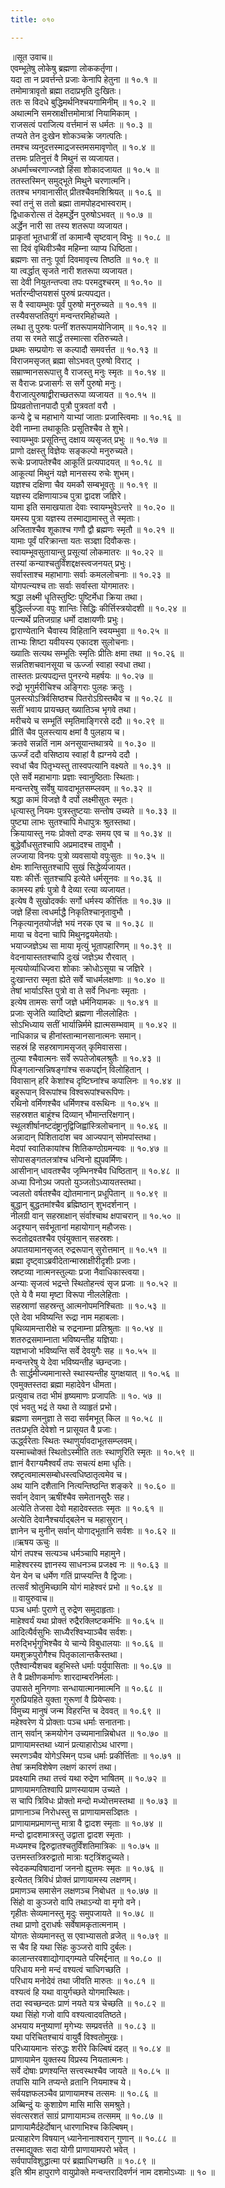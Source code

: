 ```yaml
---
title: ०१०

---
```

॥सूत उवाच॥  
एवम्भूतेषु लोकेषु ब्रह्मणा लोककर्तृणा।  
यदा ता न प्रवर्त्तन्ते प्रजाः केनापि हेतुना ॥ १०.१ ॥  
तमोमात्रावृतो ब्रह्मा तदाप्रभृति दुःखितः।  
ततः स विदधे बुद्धिमर्थनिश्चयगामिनीम् ॥ १०.२ ॥  
अथात्मनि समस्राक्षीत्तमोमात्रां नियामिकाम् ।  
राजसत्वं पराजित्य वर्त्तमानं स धर्मतः ॥ १०.३ ॥  
तप्यते तेन दुःखेन शोकञ्चक्रे जगत्पतिः।  
तमश्च व्यनुदत्तस्माद्रजस्तमसमावृणोत् ॥ १०.४ ॥  
तत्तमः प्रतिनुत्तं वै मिथुनं स व्यजायत।  
अधर्माच्चरणाज्जज्ञे हिंसा शोकादजायत ॥ १०.५ ॥  
ततस्तस्मिन् समुद्भूते मिथुने चरणात्मनि।  
ततश्च भगवानासीत् प्रीतश्चैवमशिश्रियत् ॥ १०.६ ॥  
स्वां तनुं स ततो ब्रह्मा तामपोहदभास्वराम्।  
द्विधाकरोत्स तं देहमर्द्धेन पुरुषोऽभवत् ॥ १०.७ ॥  
अर्द्धेन नारी सा तस्य शतरूपा व्यजायत।  
प्राकृतां भूतधात्रीं तां कामान्वै सृष्टवान् विभुः ॥ १०.८ ॥  
सा दिवं वृथिवीञ्चैव महिम्ना व्याप्य धिष्ठिता।  
ब्रह्मणः सा तनुः पूर्वा दिवमावृत्त्य तिष्ठति ॥ १०.९ ॥  
या त्वर्द्धात् सृजते नारी शतरूपा व्यजायत।  
सा देवी नियुतन्तप्त्वा तपः परमदुश्चरम् ॥ १०.१० ॥  
भर्तारन्दीप्तयशसं पुरुषं प्रत्यपद्यत।  
स वै स्वायम्भुवः पूर्वं पुरुषो मनुरुच्यते ॥ १०.११ ॥  
तस्यैवसप्ततियुगं मन्वन्तरमिहोच्यते ।  
लब्धा तु पुरुषः पत्नीं शतरूपामयोनिजाम् ॥ १०.१२ ॥  
तया स रमते सार्द्धं तस्मात्सा रतिरुच्यते।  
प्रथमः सम्प्रयोगः स कल्पादौ समवर्त्तत ॥ १०.१३ ॥  
विराजमसृजत् ब्रह्मा सोऽभवत् पुरुषो विराट् ।  
सम्राण्मानसरूपात्तु वै राजस्तु मनुः स्मृतः ॥ १०.१४ ॥  
स वैराजः प्रजासर्गः स सर्गे पुरुषो मनुः।  
वैराजात्पुरुषाद्वीराच्छतरूपा व्यजायत ॥ १०.१५ ॥  
प्रियव्रतोत्तानपादौ पुत्रौ पुत्रवतां वरौ ।  
कन्ये द्वे च महाभागे याभ्यां जाताः प्रजास्त्विमाः ॥ १०.१६ ॥  
देवी नाम्ना तथाकूतिः प्रसूतिश्चैव ते शुभे।  
स्वायम्भुवः प्रसूतिन्तु दक्षाय व्यसृजत् प्रभुः ॥ १०.१७ ॥  
प्राणो दक्षस्तु विज्ञेयः सङ्कल्पो मनुरुच्यते।  
रूचेः प्रजापतेश्चैव आकूतिं प्रत्यपादयत् ॥ १०.१८ ॥  
आकूत्यां मिथुनं यज्ञे मानसस्य रुचेः शुभम्।  
यज्ञश्च दक्षिणा चैव यमकौ सम्बभूवतुः ॥ १०.१९ ॥  
यज्ञस्य दक्षिणायाञ्च पुत्रा द्वादश जज्ञिरे।  
यामा इति समाखयाता देवाः स्वायम्भुवेऽन्तरे ॥ १०.२० ॥  
यमस्य पुत्रा यज्ञस्य तस्माद्यामास्तु ते स्मृताः।  
अजिताश्चैव शूकाश्च गणौ द्वौ ब्रह्मणः स्मृतौ ॥ १०.२१ ॥  
यामाः पूर्वं परिक्रान्ता यतः सञ्ज्ञा दिवौकसः।  
स्वायम्भूवसुतायान्तु प्रसूत्यां लोकमातरः ॥ १०.२२ ॥  
तस्यां कन्याश्चतुर्विंशद्दक्षस्त्वजनयत् प्रभुः।  
सर्वास्ताश्च महाभागाः सर्वाः कमललोचनाः ॥ १०.२३ ॥  
योगपत्न्यश्च ताः सर्वाः सर्वास्ता योगमातरः।  
श्रद्धा लक्ष्मी धॄतिस्तुष्टिः पुष्टिर्मेधा क्रिया तथा।  
बुद्धिर्ल्लज्जा वपुः शान्तिः सिद्धिः कीर्त्तिस्त्रयोदशी ॥ १०.२४ ॥  
पत्न्यर्थे प्रतिजग्राह धर्मो दाक्षायणीः प्रभुः।  
द्वाराण्येतानि चैवास्य विहितानि स्वयम्भुवा ॥ १०.२५ ॥  
ताभ्यः शिष्टा यवीयस्य एकादश सुलोचनाः।  
ख्यातिः सत्यथ सम्भूतिः स्मृतिः प्रीतिः क्षमा तथा ॥ १०.२६ ॥  
सन्नतिशचवानसूया च ऊर्ज्जा स्वाहा स्वधा तथा।  
तास्ततः प्रत्यपद्यन्त पुनरन्ये महर्षयः ॥ १०.२७ ॥  
रुद्रो भृगुर्मरीचिश्च अङ्गिराः पुलहः क्रतुः ।  
पुलस्त्योऽत्रिर्वसिष्ठश्च पितरोऽग्रिस्तथैव च ॥ १०.२८ ॥  
सतीं भवाय प्रायच्छत् ख्यातिञ्च भृगवे तथा।  
मरीचये च सम्भूतिं स्मृतिमाङ्गिरसे ददौ ॥ १०.२९ ॥  
प्रीतिं चैव पुलस्त्याय क्षमां वै पुलहाय च।  
क्रतवे सन्नतिं नाम अनसूयान्तथात्रये ॥ १०.३० ॥  
ऊर्ज्जं ददौ वसिष्ठाय स्वाहां वै ह्यग्नये ददौ ।  
स्वधां चैव पितृभ्यस्तु तास्वपत्यानि वक्ष्यते ॥ १०.३१ ॥  
एते सर्वे महाभागाः प्रज्ञाः स्वानुष्ठिताः स्थिताः।  
मन्वन्तरेषु सर्वेषु यावदाभूतसम्प्लवम् ॥ १०.३२ ॥  
श्रद्धा कामं विजज्ञे वै दर्पो लक्ष्मीसुतः स्मृतः।  
धृत्यास्तु नियमः पुत्रस्तुष्टयाः सन्तोष उच्यते ॥ १०.३३ ॥  
पुष्ट्या लाभः सुतश्चापि मेधापुत्रः श्रुतस्तथा।  
क्रियायास्तु नयः प्रोक्तो दण्डः समय एव च ॥ १०.३४ ॥  
बुद्धेर्वौधसुतश्चापि अप्रमादश्च तावुभौ ।  
लज्जाया विनयः पुत्रो व्यवसायो वपुःसुतः ॥ १०.३५ ॥  
क्षेमः शान्तिसुतश्चापि सुखं सिद्धेर्व्यजायत।  
यशः कीर्त्तेः सुतश्चापि इत्येते धर्मसूनवः ॥ १०.३६ ॥  
कामस्य हर्षः पुत्रो वै देव्या रत्या व्यजायत।  
इत्येष वै सुखोदर्क्कः सर्गो धर्मस्य कीर्त्तितः ॥ १०.३७ ॥  
जज्ञे हिंसा त्वधर्माद्धै निकृतिश्चानृतावुभौ ।  
निकृत्यानृतयोर्जज्ञे भयं नरक एव च ॥ १०.३८ ॥  
माया च वेदना चापि मिथुनद्वयमेतयोः।  
भयाज्जज्ञेऽथ सा माया मृत्युं भूतापहारिणम् ॥ १०.३९ ॥  
वेदनायास्ततश्चापि दुःखं जज्ञेऽथ रौरवात् ।  
मृत्ययोर्व्याधिज्वरा शोकाः क्रोधोऽसूया च जज्ञिरे ।  
दुःखान्तरा स्मृता ह्येते सर्वे चाधर्मलक्षणाः ॥ १०.४० ॥  
तेषां भार्याऽस्ति पुत्रो वा ते सर्वे निधनाः स्मृताः ।  
इत्येष तामसः सर्गो जज्ञे धर्मनियामकः ॥ १०.४१ ॥  
प्रजाः सृजेति व्यादिष्टो ब्रह्मणा नीललोहितः ।  
सोऽभिध्याय सतीं भार्यान्निर्ममे ह्यात्मसम्भवाम् ॥ १०.४२ ॥  
नाधिकान्न च हीनांस्तान्मानसानात्मनः समान्।  
सहस्रं हि सहस्राणामसृजत् कृमिवाससा।  
तुल्या श्चैवात्मनः सर्वे रूपतेजोबलश्रुतैः ॥ १०.४३ ॥  
पिङ्गलान्सन्निषङ्गांश्च सकपर्द्दान् विलोहितान् ।  
विवासान् हरि केशांश्च दृष्टिघ्नांश्च कपालिनः ॥ १०.४४ ॥  
बहुरूपान् विरूपांश्च विश्वरूपांश्चरूपिणः।  
रथिनो वर्मिणश्चैव धर्मिणश्च वरूथिनः ॥ १०.४५ ॥  
सहस्रशत बाहूंश्च दिव्यान् भौमान्तरिक्षगान्।  
स्थूलशीर्षानष्टदंष्ट्रानुद्विजिह्वांस्त्रिलोचनान् ॥ १०.४६ ॥  
अन्नादान् पिशितादांश चव आज्यपान् सोमपांस्तथा।  
मेदपां स्वातिकायांश्च शितिकण्ठोग्रमन्यवः ॥ १०.४७ ॥  
सोपासङ्गतलत्रांश्च धन्विनो ह्युपवर्मिणः।  
आसीनान् धावतश्चैव जृम्भिनश्चैव धिष्ठितान् ॥ १०.४८ ॥  
अध्या पिनोऽथ जपतो युञ्जतोऽध्यायतस्तथा।  
ज्वलतो वर्षतश्चैव द्योतमानान् प्रधूपितान् ॥ १०.४९ ॥  
बुद्धान् बुद्धतमांश्चैव ब्रह्मिष्ठान् शुभदर्शनान् ।  
नीलग्री वान् सहस्राक्षान् संर्वाश्चाथ क्षपाचरान् ॥ १०.५० ॥  
अदृश्यान् सर्वभूतानां महायोगान् महौजसः।  
रूदतोद्रवतश्चैव एवंयुक्तान् सहस्रशः।  
अपातयामानसृजत् रुद्ररूपान् सुरोत्तमान् ॥ १०.५१ ॥  
ब्रह्मा दृष्ट्वाऽब्रवीदेतान्मास्राक्षीरीदृशीः प्रजाः।  
स्रष्टव्या नात्मनस्तुल्याः प्रजा नैवाधिकास्त्वया।  
अन्याः सृजत्वं भद्रन्ते स्थितोहन्त्वं सृज प्रजाः ॥ १०.५२ ॥  
एते ये वै मया मृष्टा विरूपा नीललेहिताः ।  
सहस्राणां सहस्रन्तु आत्मनोपमनिश्चिताः ॥ १०.५३ ॥  
एते देवा भविष्यन्ति रूद्रा नाम महाबलाः।  
पृथिव्यामन्तारीक्षे च रुद्रनाम्ना प्रतिश्रुताः ॥ १०.५४ ॥  
शतरुद्रसमाम्नाता भविष्यन्तीह यज्ञियाः।  
यज्ञभाजो भविष्यन्ति सर्वे देवयुगैः सह ॥ १०.५५ ॥  
मन्वन्तरेषु ये देवा भविष्यन्तीह च्छन्दजाः।  
तैः सार्द्धमीज्यमानास्ते स्थास्यन्तीह युगक्षयात् ॥ १०.५६ ॥  
एवमुक्तस्तदा ब्रह्मा महादेवेन धीमता।  
प्रत्युवाच तदा भीमं हृष्यमाणः प्रजापतिः ॥ १०. ५७ ॥  
एवं भवतु भद्रं ते यथा ते व्याहृतं प्रभो।  
ब्रह्मणा समनुज्ञा ते सदा सर्वमभूत् किल ॥ १०.५८ ॥  
ततःप्रभृति देवेशो न प्रासूयत वै प्रजाः।  
ऊर्द्ध्वरेताः स्थितः स्थाणुर्यावदाभूतसम्प्लवम्।  
यस्माच्चोक्तं स्थितोऽस्मीति ततः स्थाणुरिति स्मृतः ॥ १०.५९ ॥  
ज्ञानं वैराग्यमैश्वर्यं तपः सचत्यं क्षमा धृतिः।  
स्रष्टृत्वमात्मसम्बोधस्त्वधिष्ठातृत्वमेव च।  
अथ यानि दशैतानि नित्यन्तिष्ठन्ति शङ्करे ॥ १०.६० ॥  
सर्वान् देवान् ऋषींश्चैव समेतानसुरैः सह।  
अत्येति तेजसा देवो महादेवस्ततः स्मृतः ॥ १०.६१ ॥  
अत्येति देवानैश्चर्याद्बलेन च महासुरान्।  
ज्ञानेन च मुनीन् सर्वान् योगाद्भूतानि सर्वशः ॥ १०.६२ ॥  
॥ऋषय ऊचुः ॥  
योगं तपश्च सत्यञ्च धर्मञ्चापि महामुने।  
माहेश्वरस्य ज्ञानस्य साधनञ्च प्रजक्ष्व नः ॥ १०.६३ ॥  
येन येन च धर्मेण गतिं प्राप्स्यन्ति वै द्विजाः।  
तत्सर्वं श्रोतुमिच्छामि योगं माहेश्वरं प्रभो ॥ १०.६४ ॥  
॥ वायुरुवाच॥  
पञ्च धर्माः पुराणे तु रुद्रेण समुदाहृताः।  
माहेश्वर्यं यथा प्रोक्तं रुद्रैरक्लिष्टकर्मभिः ॥ १०.६५ ॥  
आदित्यैर्वसुभिः साध्यैरश्विभ्याञ्चैव सर्वशः।  
मरुद्भिर्भृगुभिश्चैव ये चान्ये विबुधालयाः ॥ १०.६६ ॥  
यमशुक्रपुरोगैश्च पितृकालान्तकैस्तथा।  
एतैश्वान्यैशचव बहुभिस्ते धर्माः पर्युपासिताः ॥ १०.६७ ॥  
ते वै प्रक्षीणकर्माणः शारदाम्बरनिर्मलाः।  
उपासते मुनिगणाः सन्धायात्मानमात्मनि ॥ १०.६८ ॥  
गुरुप्रियहिते युक्ता गुरूणां वै प्रियेप्सवः।  
विमुच्य मानुषं जन्म विहरन्ति च देववत् ॥ १०.६९ ॥  
महेश्वरेण ये प्रोक्ताः पञ्च धर्माः सनातनाः।  
तान् सर्वान् क्रमयोगेन उच्यमानान्निबोधत ॥ १०.७० ॥  
प्राणायामस्तथा ध्यानं प्रत्याहारोऽथ धारणा।  
स्मरणञ्चैव योगेऽस्मिन् पञ्च धर्माः प्रकीर्त्तिताः ॥ १०.७१ ॥  
तेषां क्रमविशेषेण लक्षणं कारणं तथा।  
प्रवक्ष्यामि तथा तत्त्वं यथा रुद्रेण भाषितम् ॥ १०.७२ ॥  
प्राणायामगतिश्वापि प्राणस्यायाम उच्यते ।  
स चापि त्रिविधः प्रोक्तो मन्दो मध्योत्तमस्तथा ॥ १०.७३ ॥  
प्राणानाञ्च निरोधस्तु स प्राणायामसञ्ज्ञितः ।  
प्राणायामप्रमाणन्तु मात्रा वै द्वादश स्मृताः ॥ १०.७४ ॥  
मन्दो द्वादशमात्रस्तु उद्वाता द्वादश स्मृताः ।  
मध्यमश्च द्विरुद्वातश्चतुर्विंशतिमात्रिकः ॥ १०.७५ ॥  
उत्तमस्तत्र्त्रिरुद्वातो मात्राः षट्‌त्रिंशदुच्यते।  
स्वेदकम्पविषादानां जननो ह्युत्तमः स्मृतः ॥ १०.७६ ॥  
इत्येतत् त्रिविधं प्रोक्तं प्राणायामस्य लक्षणम्।  
प्रमाणञ्च समासेन लक्षणञ्च निबोधत ॥ १०.७७ ॥  
सिंहो वा कुञ्जरो वापि तथाऽन्यो वा मृगो वने।  
गृहीतः सेव्यमानस्तु मृदुः समुपजायते ॥ १०.७८ ॥  
तथा प्राणो दुराधर्षः सर्वेषामकृतात्मनाम् ।  
योगतः सेव्यमानस्तु स एवाभ्यासतो व्रजेत् ॥ १०.७९ ॥  
स चैव हि यथा सिंहः कुञ्जरो वापि दुर्बलः।  
कालान्तरवशाद्योगाद्गम्यते परिमर्द्दनात् ॥ १०.८० ॥  
परिधाय मनो मन्दं वश्यत्वं चाधिगच्छति ।  
परिधाय मनोदेवं तथा जीवति मारुतः ॥ १०.८१ ॥  
वश्यत्वं हि यथा वायुर्गच्छते योगमास्थितः।  
तदा स्वच्छन्दतः प्राणं नयते यत्र चेच्छति ॥ १०.८२ ॥  
यथा सिंहो गजो वापि वश्यत्वादवतिष्ठते।  
अभयाय मनुष्याणां मृगेभ्यः सम्प्रवर्त्तते ॥ १०.८३ ॥  
यथा परिचितश्चायं वायुर्वै विश्वतोमुखः।  
परिध्यायमानः संरुद्धः शरीरे किल्बिषं दहत् ॥ १०.८४ ॥  
प्राणायामेन युक्तस्य विप्रस्य नियतात्मनः।  
सर्वे दोषाः प्रणश्यन्ति सत्त्वस्थश्चैव जायते ॥ १०.८५ ॥  
तपांसि यानि तप्यन्ते व्रतानि नियमाश्च ये।  
सर्वयज्ञफलञ्चैव प्राणायामश्च तत्समः ॥ १०.८६ ॥  
अब्बिन्दुं यः कुशाग्रेण मासि मासि समश्रुते।  
संवत्सरशतं साग्रं प्राणायामञ्च तत्समम् ॥ १०.८७ ॥  
प्राणायामैर्दहेर्दोषान् धारणाभिश्च किल्बिषम्।  
प्रत्याहारेण विषयान् ध्यानेनानाश्वरान् गुणान् ॥ १०.८८ ॥  
तस्माद्युक्तः सदा योगी प्राणायामपरो भवेत् ।  
सर्वपापविशुद्धात्मा परं ब्रह्माधिगच्छति ॥ १०.८९ ॥  
इति श्रीम हापुराणे वायुप्रोक्ते मन्वन्तरादिवर्णनं नाम दशमोऽध्याः ॥ १० ॥